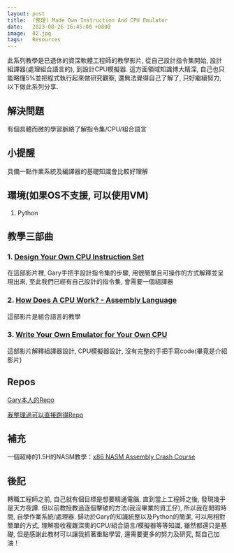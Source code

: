 ```yaml
---
layout: post
title:  (整理) Made Own Instruction And CPU Emulator 
date:   2023-08-26 16:45:00 +0800
image:  02.jpg
tags:   Resources
---
```


此系列教學是已退休的資深軟體工程師的教學影片, 從自己設計指令集開始, 設計組譯器(處理組合語言的), 到設計CPU模擬器. 這方面領域知識博大精深, 自己也只能略懂5%並把程式執行起來做研究觀察, 還無法覺得自己了解了, 只好繼續努力, 以下做此系列分享.

## 解決問題
有個具體而微的學習脈絡了解指令集/CPU/組合語言

## 小提醒
具備一點作業系統及編譯器的基礎知識會比較好理解

## 環境(如果OS不支援, 可以使用VM)
1. Python

## 教學三部曲
### 1. [Design Your Own CPU Instruction Set](https://www.youtube.com/watch?v=wjHlvQfo5uI&t=9s)

在這部影片裡, Gary手把手設計指令集的步驟, 用很簡單且可操作的方式解釋並呈現出來, 至此我們已經有自己設計的指令集, 會需要一個組譯器

### 2. [How Does A CPU Work? - Assembly Language](https://www.youtube.com/watch?v=af0Vy488ouI&t=10s)

這部影片是組合語言的教學

### 3. [Write Your Own Emulator for Your Own CPU](https://www.youtube.com/watch?v=R6KBHeJ-RDs)

這部影片解釋組譯器設計, CPU模擬器設計, 沒有完整的手把手寫code(畢竟是介紹影片)

## Repos

[Gary本人的Repo](https://github.com/garyexplains/examples)

[我整理過可以直接跑得Repo](https://github.com/cbot918/cpu-py)

## 補充 
一個超棒的1.5H的NASM教學：[x86 NASM Assembly Crash Course](https://www.youtube.com/watch?v=DNPjBvZxE3E&t=21s)
## 後記
轉職工程師之前, 自己就有個目標是想要精通電腦, 直到當上工程師之後, 發現幾乎是天方夜譚. 但以前教授教過逐個擊破的方法(我沒畢業的資工仔), 所以我在閒暇時間, 自學作業系統/處理器. 歸功於Gary的知識統整以及Python的簡潔, 可以用相對簡單的方式, 理解吸收複雜深奧的CPU/組合語言/模擬器等等知識, 雖然都還只是基礎, 但是感謝此教材可以讓我抓著重點學習, 還需要更多的努力及研究, 幫自己加油！